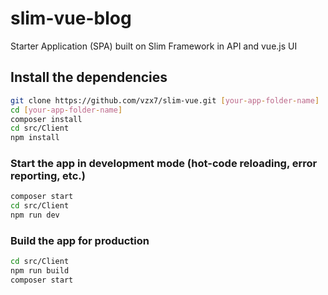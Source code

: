 # slim-vue-blog

Starter Application (SPA) built on Slim Framework in API and vue.js UI

## Install the dependencies

```bash
git clone https://github.com/vzx7/slim-vue.git [your-app-folder-name]
cd [your-app-folder-name]
composer install
cd src/Client
npm install
```

### Start the app in development mode (hot-code reloading, error reporting, etc.)

```bash
composer start
cd src/Client
npm run dev
```

### Build the app for production

```bash
cd src/Client
npm run build
composer start
```
